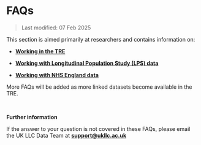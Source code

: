 # FAQs
>Last modified: 07 Feb 2025

This section is aimed primarily at researchers and contains information on:

- [**Working in the TRE**](../FAQ/pages/faq_tre.md) 
>
- [**Working with Longitudinal Population Study (LPS) data**](../FAQ/pages/faq_lps.md)
>
- [**Working with NHS England data**](../FAQ/pages/faq_nhse.md)


More FAQs will be added as more linked datasets become available in the TRE.

<br>

**Further information** 


If the answer to your question is not covered in these FAQs, please email the UK LLC Data Team at [**support@ukllc.ac.uk**](mailto:support@ukllc.ac.uk)


